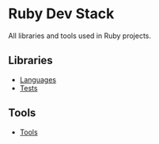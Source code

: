 # Ruby Dev Stack

All libraries and tools used in Ruby projects.

## Libraries

* [Languages](./libraries/languages.md)
* [Tests](./libraries/tests.md)

## Tools

* [Tools](./tools/tools.md)
